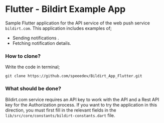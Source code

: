 # Flutter - Bildirt Example App

Sample Flutter application for the API service of the web push service `bildirt.com`. This application includes examples of;

- Sending notifications .
- Fetching notification details.

### How to clone?

Write the code in terminal;

`git clone https://github.com/speeedev/Bildirt_App_Flutter.git`

### What should be done?

Bildirt.com service requires an API key to work with the API and a Rest API key for the Authorization process. If you want to try the application in this direction, you must first fill in the relevant fields in the `lib/src/core/constants/bildirt-constants.dart` file.
